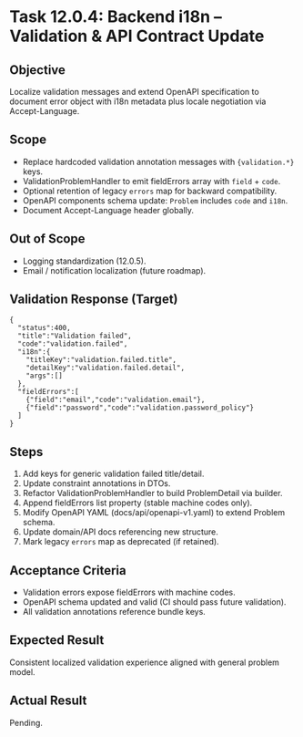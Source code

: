 <!--
File: 12.0.4-backend-i18n-validation-and-api-contract-update.md
Purpose: Integrates validation constraint messages into i18n system and
updates API contract (OpenAPI + docs) to reflect enhanced error response
structure and new headers (Accept-Language). All Rights Reserved.
Arodi Emmanuel
-->

# Task 12.0.4: Backend i18n – Validation & API Contract Update

## Objective

Localize validation messages and extend OpenAPI specification to document error
object with i18n metadata plus locale negotiation via Accept-Language.

## Scope

- Replace hardcoded validation annotation messages with `{validation.*}` keys.
- ValidationProblemHandler to emit fieldErrors array with `field` + `code`.
- Optional retention of legacy `errors` map for backward compatibility.
- OpenAPI components schema update: `Problem` includes `code` and `i18n`.
- Document Accept-Language header globally.

## Out of Scope

- Logging standardization (12.0.5).
- Email / notification localization (future roadmap).

## Validation Response (Target)

```
{
  "status":400,
  "title":"Validation failed",
  "code":"validation.failed",
  "i18n":{
    "titleKey":"validation.failed.title",
    "detailKey":"validation.failed.detail",
    "args":[]
  },
  "fieldErrors":[
    {"field":"email","code":"validation.email"},
    {"field":"password","code":"validation.password_policy"}
  ]
}
```

## Steps

1. Add keys for generic validation failed title/detail.
2. Update constraint annotations in DTOs.
3. Refactor ValidationProblemHandler to build ProblemDetail via builder.
4. Append fieldErrors list property (stable machine codes only).
5. Modify OpenAPI YAML (docs/api/openapi-v1.yaml) to extend Problem schema.
6. Update domain/API docs referencing new structure.
7. Mark legacy `errors` map as deprecated (if retained).

## Acceptance Criteria

- Validation errors expose fieldErrors with machine codes.
- OpenAPI schema updated and valid (CI should pass future validation).
- All validation annotations reference bundle keys.

## Expected Result

Consistent localized validation experience aligned with general problem model.

## Actual Result

Pending.

